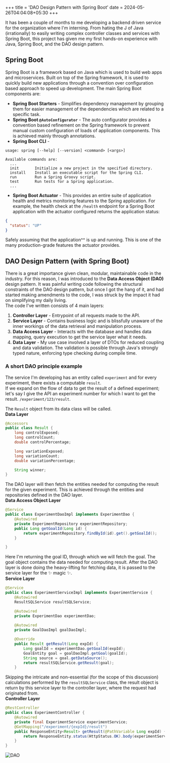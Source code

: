 +++
title = 'DAO Design Pattern with Spring Boot'
date = 2024-05-26T04:04:08+05:30
+++

It has been a couple of months to me developing a backend driven service for the organization where I'm interning. From hating the J of Java (irrationally) to easily writing complex controller classes and services with Spring Boot, this project has given me my first hands-on experience with Java, Spring Boot, and the DAO design pattern.

## Spring Boot
Spring Boot is a framework based on Java which is used to build web apps and microservices. Built on top of the Spring framework, it is used to quickly build new applications through a convention over configuration based approach to speed up development. The main Spring Boot components are:
* **Spring Boot Starters** - Simplifies dependency management by grouping them for easier management of the dependencies which are related to a specific task.
* **Spring Boot `@AutoConfigurator`** - The auto configurator provides a convention based refinement on the Spring framework to prevent manual custom configuration of loads of application components. This is achieved mainly through annotations.
* **Spring Boot CLI** - 
```
usage: spring [--help] [--version] <command> [<args>]

Available commands are:
  ...
  init       Initialize a new project in the specified directory.
  install    Install an executable script for the Spring CLI.
  run        Run a Spring Groovy script.
  test       Run tests for a Spring application.
  ...
```
* **Spring Boot Actuator** - This provides an entire suite of application health and metrics monitoring features to the Spring application. For example, the health check at the `/health` endpoint for a Spring Boot application with the actuator configured returns the application status:
```json
{
  "status": "UP"
}
```
Safely assuming that the application^^ is up and running. This is one of the many production-grade features the actuator provides.

## DAO Design Pattern (with Spring Boot)
There is a great importance given clean, modular, maintainable code in the industry. For this reason, I was introduced to the **Data Access Object (DAO)** design pattern. It was painful writing code following the structural constraints of the DAO design pattern, but once I got the hang of it, and had started making amendments to the code, I was struck by the impact it had on simplifying my daily living.  
The code I've written consists of 4 main layers:
1. **Controller Layer** - Entrypoint of all requests made to the API.
2. **Service Layer** - Contains business logic and is blissfully unaware of the inner workings of the data retrieval and manipulation process.
3. **Data Access Layer** - Interacts with the database and handles data mapping, query execution to get the service layer what it needs.
4. **Data Layer** - My use case involved a layer of DTOs for reduced coupling and data validation. The validation is possible through Java's strongly typed nature, enforcing type checking during compile time.  

### A short DAO principle example
The service I'm developing has an entity called `experiment` and for every experiment, there exists a computable `result`.  
If we expand on the flow of data to get the result of a defined experiment; let's say I give the API an experiment number for which I want to get the result. `/experiment/123/result`.

The `Result` object from its data class will be called.  
**Data Layer**
```java
@Accessors
public class Result {
    long controlExposed;
    long controlCount;
    double controlPercentage;

    long variationExposed;
    long variationCount;
    double variationPercentage;

    String winner;
}
```

The DAO layer will then fetch the entities needed for computing the result for the given experiment. This is achieved through the entities and repositories defined in the DAO layer.  
**Data Access Object Layer**
```java
@Service
public class ExperimentDaoImpl implements ExperimentDao {
    @Autowired
    private ExperimentRepository experimentRepository;
    public Long getGoalId(Long id) {
        return experimentRepository.findById(id).get().getGoalId();
    }

}
```
Here I'm returning the goal ID, through which we will fetch the goal. The goal object contains the data needed for computing result. After the DAO layer is done doing the heavy-lifting for fetching data, it is passed to the service layer for the ✨ magic ✨.  
**Service Layer**
```java
@Service
public class ExperimentServiceImpl implements ExperimentService {
    @Autowired
    ResultSQLService resultSQLService;

    @Autowired
    private ExperimentDao experimentDao;
    
    @Autowired
    private GoalDaoImpl goalDaoImpl;

    @Override
    public Result getResult(Long expId) {
        Long goalId = experimentDao.getGoalId(expId);
        GoalEntity goal = goalDaoImpl.getGoal(goalId);
        String source = goal.getDataSource();
        return resultSQLService.getResult(goal);
    }
```
Skipping the intricate and non-essential (for the scope of this discussion) calculations performed by the `resultSQLService` class, the result object is return by this service layer to the controller layer, where the request had originated from.  
**Controller Layer**
```java
@RestController
public class ExperimentController {
    @Autowired
    private final ExperimentService experimentService;
    @GetMapping("/experiment/{expId}/result")
    public ResponseEntity<Result> getResult(@PathVariable Long expId) {
        return ResponseEntity.status(HttpStatus.OK).body(experimentService.getResult(expId));
    }
}
```
![DAO](https://github.com/osBins/blog-hugo/assets/70942982/e0c04ff4-17b0-45d3-97d6-308fc3ab6ed4#small "Data flow for the different layers in a DAO approach")
